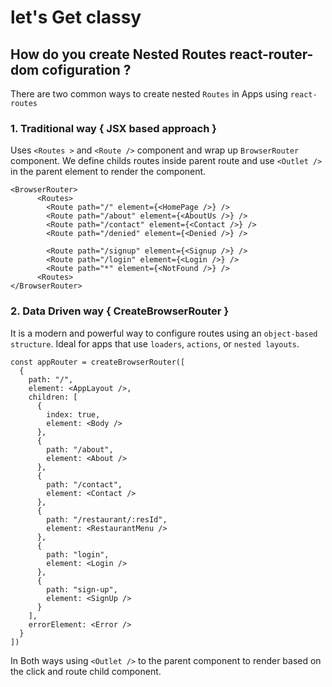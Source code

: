 # let's Get classy 


## How do you create Nested Routes react-router-dom cofiguration ? 

There are two common ways to create nested `Routes` in Apps using `react-routes`

### 1. Traditional way { JSX based approach }

Uses `<Routes >` and `<Route />` component and wrap up `BrowserRouter` component. We define childs routes inside parent route and use `<Outlet />` in the parent element to render the component.

```
<BrowserRouter>
      <Routes>
        <Route path="/" element={<HomePage />} />
        <Route path="/about" element={<AboutUs />} />
        <Route path="/contact" element={<Contact />} />
        <Route path="/denied" element={<Denied />} />

        <Route path="/signup" element={<Signup />} />
        <Route path="/login" element={<Login />} />
        <Route path="*" element={<NotFound />} />
      <Routes>
</BrowserRouter> 
```

### 2. Data Driven way { CreateBrowserRouter }

It is a modern and powerful way to configure routes using an `object-based structure`. Ideal for apps that use `loaders`, `actions`, or `nested layouts`.

```
const appRouter = createBrowserRouter([
  {
    path: "/",
    element: <AppLayout />,
    children: [
      {
        index: true,
        element: <Body />
      },
      {
        path: "/about",
        element: <About />
      },
      {
        path: "/contact",
        element: <Contact />
      },
      {
        path: "/restaurant/:resId",
        element: <RestaurantMenu />
      },
      {
        path: "login",
        element: <Login />
      },
      {
        path: "sign-up",
        element: <SignUp />
      }
    ],
    errorElement: <Error />
  }
])
```

In Both ways using `<Outlet />` to the parent component to render based on the click and route child component.


